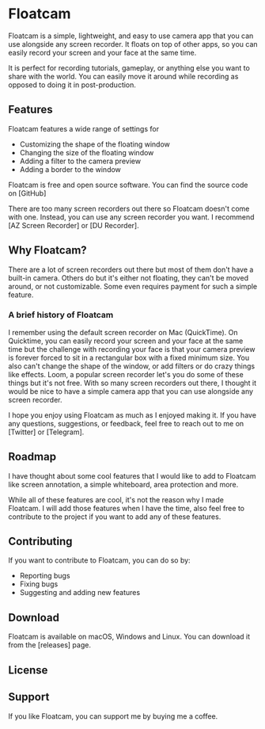 # Floatcam

Floatcam is a simple, lightweight, and easy to use camera app that you can use alongside any screen recorder. It floats on top of other apps, so you can easily record your screen and your face at the same time. 

It is perfect for recording tutorials, gameplay, or anything else you want to share with the world. You can easily move it around while recording as opposed to doing it in post-production.

## Features

Floatcam features a wide range of settings for 

- Customizing the shape of the floating window
- Changing the size of the floating window
- Adding a filter to the camera preview
- Adding a border to the window 

Floatcam is free and open source software. You can find the source code on [GitHub]

There are too many screen recorders out there so Floatcam doesn't come with one. Instead, you can use any screen recorder you want. I recommend [AZ Screen Recorder] or [DU Recorder].


## Why Floatcam?

There are a lot of screen recorders out there but most of them don't have a built-in camera. Others do but it's either not floating, they can't be moved around, or not customizable. Some even requires payment for such a simple feature. 

### A brief history of Floatcam

I remember using the default screen recorder on Mac (QuickTime). On Quicktime, you can easily record your screen and your face at the same time but the challenge with recording your face is that your camera preview is forever forced to sit in a rectangular box with a fixed minimum size. You also can't change the shape of the window, or add filters or do crazy things like effects. Loom, a popular screen recorder let's you do some of these things but it's not free. With so many screen recorders out there, I thought it would be nice to have a simple camera app that you can use alongside any screen recorder.

I hope you enjoy using Floatcam as much as I enjoyed making it. If you have any questions, suggestions, or feedback, feel free to reach out to me on [Twitter] or [Telegram].

## Roadmap

I have thought about some cool features that I would like to add to Floatcam like screen annotation, a simple whiteboard, area protection and more. 

While all of these features are cool, it's not the reason why I made Floatcam. I will add those features when I have the time, also feel free to contribute to the project if you want to add any of these features.

## Contributing

If you want to contribute to Floatcam, you can do so by: 

- Reporting bugs
- Fixing bugs
- Suggesting and adding new features

## Download

Floatcam is available on macOS, Windows and Linux. You can download it from the [releases] page.

## License

## Support

If you like Floatcam, you can support me by buying me a coffee.
